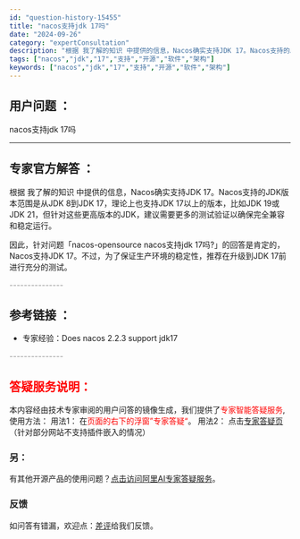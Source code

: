 ```yaml
---
id: "question-history-15455"
title: "nacos支持jdk 17吗"
date: "2024-09-26"
category: "expertConsultation"
description: "根据 我了解的知识 中提供的信息，Nacos确实支持JDK 17。Nacos支持的JDK版本范围是从JDK 8到JDK 17，理论上也支持JDK 17以上的版本，比如JDK 19或JDK 21，但针对这些更高版本的JDK，建议需要更多的测试验证以确保完全兼容和稳定运行。因此，针对问题「nacos-o"
tags: ["nacos","jdk","17","支持","开源","软件","架构"]
keywords: ["nacos","jdk","17","支持","开源","软件","架构"]
---
```


## 用户问题 ： 
 nacos支持jdk 17吗  

---------------
## 专家官方解答 ：

根据 我了解的知识 中提供的信息，Nacos确实支持JDK 17。Nacos支持的JDK版本范围是从JDK 8到JDK 17，理论上也支持JDK 17以上的版本，比如JDK 19或JDK 21，但针对这些更高版本的JDK，建议需要更多的测试验证以确保完全兼容和稳定运行。

因此，针对问题「nacos-opensource nacos支持jdk 17吗?」的回答是肯定的，Nacos支持JDK 17。不过，为了保证生产环境的稳定性，推荐在升级到JDK 17前进行充分的测试。


<font color="#949494">---------------</font> 


## 参考链接 ：

* 专家经验：Does nacos 2.2.3 support jdk17 


 <font color="#949494">---------------</font> 
 


## <font color="#FF0000">答疑服务说明：</font> 

本内容经由技术专家审阅的用户问答的镜像生成，我们提供了<font color="#FF0000">专家智能答疑服务</font>,使用方法：
用法1： 在<font color="#FF0000">页面的右下的浮窗”专家答疑“</font>。
用法2： 点击[专家答疑页](https://answer.opensource.alibaba.com/docs/intro)（针对部分网站不支持插件嵌入的情况）
### 另：


有其他开源产品的使用问题？[点击访问阿里AI专家答疑服务](https://answer.opensource.alibaba.com/docs/intro)。
### 反馈
如问答有错漏，欢迎点：[差评](https://ai.nacos.io/user/feedbackByEnhancerGradePOJOID?enhancerGradePOJOId=15525)给我们反馈。
